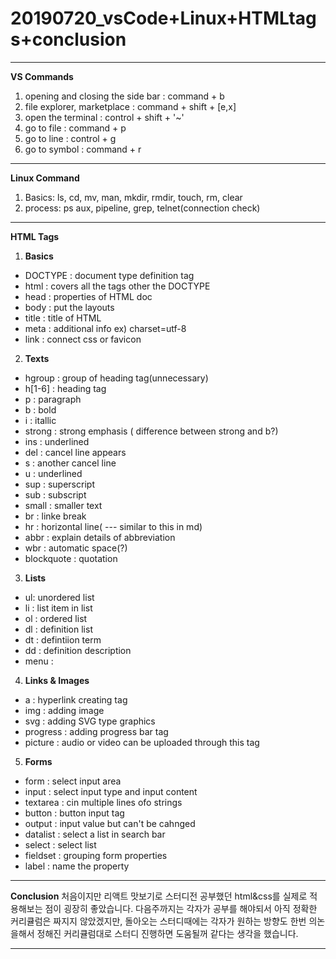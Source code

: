 # 20190720_vsCode+Linux+HTMLtags+conclusion

---
**VS Commands**
1. opening and closing the side bar : command + b
2. file explorer, marketplace : command + shift + [e,x]
3. open the terminal : control + shift + '~'
4. go to file : command + p
5. go to line : control + g
6. go to symbol : command + r
---
**Linux Command**
1. Basics: ls, cd, mv, man, mkdir, rmdir, touch, rm, clear
2. process: ps aux, pipeline, grep, telnet(connection check)
---
**HTML Tags**
1. **Basics**
* DOCTYPE : document type definition tag
* html : covers all the tags other the DOCTYPE
* head : properties of HTML doc
* body : put the layouts
* title : title of HTML
* meta : additional info ex) charset=utf-8
* link : connect css or favicon

2. **Texts**
* hgroup : group of heading tag(unnecessary)
* h[1-6] : heading tag
* p : paragraph
* b : bold
* i : itallic
* strong : strong emphasis ( difference between strong and b?)
* ins : underlined
* del : cancel line appears
* s : another cancel line
* u : underlined
* sup : superscript
* sub : subscript
* small : smaller text
* br : linke break
* hr : horizontal line( --- similar to this in md)
* abbr : explain details of abbreviation
* wbr : automatic space(?)
* blockquote : quotation

3. **Lists**
* ul: unordered list
* li : list item in list
* ol : ordered list
* dl : definition list
* dt : defintiion term
* dd : definition description
* menu :

4. **Links & Images**
* a : hyperlink creating tag
* img : adding image
* svg : adding SVG type graphics
* progress : adding progress bar tag
* picture : audio or video can be uploaded through this tag

5. **Forms**
* form : select input area
* input : select input type and input content
* textarea : cin multiple lines ofo strings
* button : button input tag
* output : input value but can't be cahnged
* datalist : select a list in search bar
* select : select list
* fieldset : grouping form properties
* label : name the property

---
**Conclusion**
처음이지만 리액트 맛보기로 스터디전 공부했던 html&css를 실제로 적용해보는 점이 굉장히 좋았습니다. 다음주까지는 각자가 공부를 해야되서 아직 정확한 커리큘럼은 짜지지 않았겠지만, 돌아오는 스터디때에는 각자가 원하는 방향도 한번 의논을해서 정해진 커리큘럼대로 스터디 진행하면 도움될꺼 같다는 생각을 했습니다.

---
